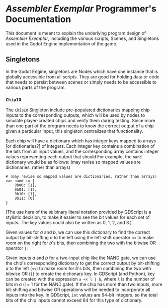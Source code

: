 # *Assembler Exemplar* Programmer's Documentation

This document is meant to explain the underlying program design of
*Assembler Exemplar*, including the various scripts, Scenes, and Singletons
used in the Godot Engine implementation of the game.

## Singletons

In the Godot Engine, singletons are Nodes which have one instance that is
globally accessible from all scripts. They are good for holding data
or code that needs to persist between scenes or simply needs to be
accessible to various parts of the program.

### `ChipIO`

The `ChipIO` Singleton include pre-populated dictionaries mapping chip
inputs to the corresponding outputs, which will be used by nodes to
simulate player-created chips and verify them during testing.
Since more than one part of the program needs to know the correct output of
a chip given a particular input, this singleton centralizes that
functionality.

Each chip will have a dictionary which has integer keys mapped to arrays
[or dictionaries?]
of integers. Each integer key contains a combination of the bits from all input
values, and the corresponding array contains integer values representing each
output that should
For example, the `nand` dictionary would be as follows:
(may revise so mapped values are dictionaries, rather than arrays)

```
# (may revise so mapped values are dictionaries, rather than arrays)
var nand := {
    0b00: [1],
    0b01: [1],
    0b10: [1],
    0b11: [0]
}
```

(The use here of the `0b` binary literal notation provided by GDScript is
a stylistic decision, to make it easier to see the bit values for
each set of inputs. The key values could also be written as 0, 1, 2, and 3.)

Given values for *a* and *b*, we can use this
dictionary to find the correct output by bit-shifting *a* to the left
using the left-shift operator `<<` to make room on the right for *b*'s bits,
then combining the two with the bitwise OR operator `|`.

Given inputs *a* and *b* for a two-input chip like the NAND gate, we
can use the chip's corresponding dictionary to get the correct
output by bit-shifting *a* to the left (`<<`) to make room for *b*'s bits,
then combining the two with bitwise OR (`|`) to create the dictionary key.
In GDScript (and Python), key can be created with the expression
`a << l | b`, where `l` is the number of bits in *a*
(l = 1 for the NAND gate).
If the chip has more than two inputs, more bit-shifting and bitwise OR
operations will be needed to incorporate all inputs into the key.
In GDScript, `int` values are 64-bit integers, so the total bits of the
chip inputs cannot exceed 64 for this type of dictionary.
